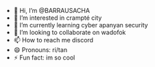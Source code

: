 - 👋 Hi, I’m @BARRAUSACHA
- 👀 I’m interested in crampté city
- 🌱 I’m currently learning cyber apanyan security
- 💞️ I’m looking to collaborate on wadofok
- 📫 How to reach me discord 
- 😄 Pronouns: ri/tan
- ⚡ Fun fact: im so cool

<!---
BARRAUSACHA/BARRAUSACHA is a ✨ special ✨ repository because its `README.md` (this file) appears on your GitHub profile.
You can click the Preview link to take a look at your changes.
--->
